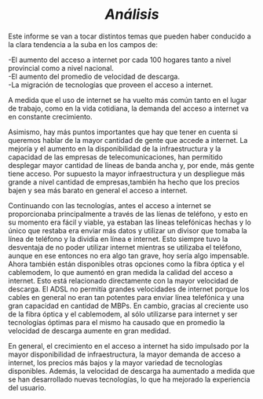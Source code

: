 # <h1 align=center><b>*Análisis*</b></h1>

Este informe se van a tocar distintos temas que pueden haber conducido a la clara tendencia a la suba en los campos de:

-El aumento del acceso a internet por cada 100 hogares tanto a nivel provincial como a nivel nacional.<br>
-El aumento del promedio de velocidad de descarga.<br>
-La migración de tecnologías que proveen el acceso a internet.



A medida que el uso de internet se ha vuelto más común tanto en el lugar de trabajo, como en la vida cotidiana, la demanda del acceso a internet va en constante crecimiento.

Asimismo, hay más puntos importantes que hay que tener en cuenta si queremos hablar de la mayor cantidad de gente que accede a internet. La mejoría y el aumento en la disponibilidad de la infraestructura y la capacidad de las empresas de telecomunicaciones, han permitido desplegar mayor cantidad de líneas de banda ancha y, por ende, más gente tiene acceso.
Por supuesto la mayor infraestructura y un despliegue más grande a nivel cantidad de empresas,también ha hecho que los precios bajen y sea más barato en general el acceso a internet.

Continuando con las tecnologías, antes el acceso a internet se proporcionaba principalmente a través de las líenas de teléfono, y esto en su momento era fácil y viable, ya estaban las líneas telefónicas hechas y lo único que restaba era enviar más datos y utilizar un divisor que tomaba la línea de teléfono y la dividía en línea e internet. Esto siempre tuvo la desventaja de no poder utilizar internet mientras se utilizaba el teléfono, aunque en ese entonces no era algo tan grave, hoy sería algo impensable. Ahora también están disponibles otras opciones como la fibra óptica y el cablemodem, lo que aumentó en gran medida la calidad del acceso a internet. 
Esto está relacionado directamente con la mayor velocidad de descarga. El ADSL no permitía grandes velocidades de internet porque los cables en general no eran tan potentes para enviar línea telefónica y una gran capacidad en cantidad de MBPs. En cambio, gracias al creciente uso de la fibra óptica y el cablemodem, al sólo utilizarse para internet y ser tecnologías óptimas para el mismo ha causado que en promedio la velocidad de descarga aumente en gran medidad.


En general, el crecimiento en el acceso a internet ha sido impulsado por la mayor disponibilidad de infraestructura, la mayor demanda de acceso a internet, los precios más bajos y la mayor variedad de tecnologías disponibles. Además, la velocidad de descarga ha aumentado a medida que se han desarrollado nuevas tecnologías, lo que ha mejorado la experiencia del usuario.